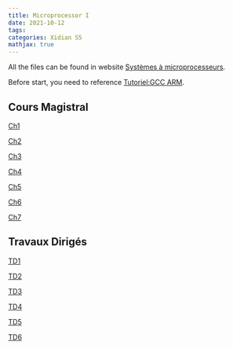 ```yaml
---
title: Microprocessor I
date: 2021-10-12
tags:
categories: Xidian S5
mathjax: true
---
```


All the files can be found in website [Systèmes à microprocesseurs](http://users.polytech.unice.fr/~bilavarn/elec3_micropro.html).

Before start, you need to reference [Tutoriel:GCC ARM](http://users.polytech.unice.fr/~bilavarn/fichier/elec3_micropro/GCC_ARM_utilisation.htm).

## Cours Magistral

[Ch1](http://users.polytech.unice.fr/~bilavarn/fichier/elec3_micropro/Ch1-Representation.pdf)

[Ch2](http://users.polytech.unice.fr/~bilavarn/fichier/elec3_micropro/Ch2-ARM_ISA.pdf)

[Ch3](http://users.polytech.unice.fr/~bilavarn/fichier/elec3_micropro/Ch3-Donnees.pdf)

[Ch4](http://users.polytech.unice.fr/~bilavarn/fichier/elec3_micropro/Ch4-Programmation.pdf)

[Ch5](http://users.polytech.unice.fr/~bilavarn/fichier/elec3_micropro/Ch5-Execution.pdf)

[Ch6](http://users.polytech.unice.fr/~bilavarn/fichier/elec3_micropro/Ch6-Binaire.pdf)

[Ch7](http://users.polytech.unice.fr/~bilavarn/fichier/elec3_micropro/Ch7-Microcontroleur.pdf)

## Travaux Dirigés

[TD1](http://users.polytech.unice.fr/~bilavarn/fichier/elec3_micropro/TD1_RepresentationetArithmetique.pdf)

[TD2](http://users.polytech.unice.fr/~bilavarn/fichier/elec3_micropro/TD2_ProgrammationElementaire.pdf)

[TD3](http://users.polytech.unice.fr/~bilavarn/fichier/elec3_micropro/TD3_TableauxAdressage.pdf)

[TD4](http://users.polytech.unice.fr/~bilavarn/fichier/elec3_micropro/TD4_ProgrammationStructuree.pdf)

[TD5](http://users.polytech.unice.fr/~bilavarn/fichier/elec3_micropro/TD5_CalculMatriciel.pdf)

[TD6](http://users.polytech.unice.fr/~bilavarn/fichier/elec3_micropro/TD6_RevisionSynthese.pdf)


